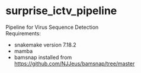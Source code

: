 # surprise_ictv_pipeline  
Pipeline for Virus Sequence Detection  
Requirements:
* snakemake version 7.18.2
* mamba
* bamsnap installed from https://github.com/NJJeus/bamsnap/tree/master
